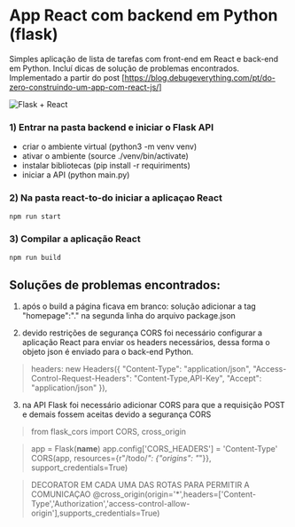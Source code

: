 # App React com backend em Python (flask)

Simples aplicação de lista de tarefas com front-end em React e back-end em Python.
Incluí dicas de solução de problemas encontrados.
Implementado a partir do post [https://blog.debugeverything.com/pt/do-zero-construindo-um-app-com-react-js/]

![Flask + React](https://i0.wp.com/blog.learningdollars.com/wp-content/uploads/2019/12/Screen-Shot-2019-12-05-at-8.38.17-AM-1.png?resize=768%2C266&ssl=1)

### 1) Entrar na pasta backend e iniciar o Flask API

- criar o ambiente virtual (python3 -m venv venv)
- ativar o ambiente (source ./venv/bin/activate)
- instalar bibliotecas (pip install -r requiriments)
- iniciar a API (python main.py)


### 2) Na pasta react-to-do iniciar a aplicaçao React

```sh
npm run start
```


### 3) Compilar a aplicação React

```sh
npm run build
```


## Soluções de problemas encontrados:

1) após o build a página ficava em branco: solução adicionar a tag "homepage":"." na segunda linha do arquivo package.json


2) devido restrições de segurança CORS foi necessário configurar a aplicação React para enviar os headers necessários, dessa forma o objeto json é enviado para o back-end Python.

> headers: new Headers({
>                "Content-Type": "application/json",
>               "Access-Control-Request-Headers": "Content-Type,API-Key",
>               "Accept": "application/json"
> }),


3) na API Flask foi necessário adicionar CORS para que a requisição POST e demais fossem aceitas devido a segurança CORS

> from flask_cors import CORS, cross_origin

> app = Flask(__name__)
> app.config['CORS_HEADERS'] = 'Content-Type'
> CORS(app, resources={r"/todo/*": {"origins": "*"}}, support_credentials=True)

> DECORATOR EM CADA UMA DAS ROTAS PARA PERMITIR A COMUNICAÇAO
> @cross_origin(origin='*',headers=['Content-Type','Authorization','access-control-allow-origin'],supports_credentials=True)
